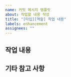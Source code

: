 ```yaml
---
name: 커밋 메시지 템플릿
about: 작업할 내용 작성
title: "[타입][역할] 작업 내용"   
labels: enhancement
assignees: ""
---
```

<!--
- 제목 작성 방법
        # 이슈 제목 수정 후 생성해주세요!
        # ex) [Feat][System1] 음료 제조 기능 초기 구현

        # [타입] 종류
            # Feat : 새로운 기능 추가
            # Fix : 버그 수정
            # Refactor : 코드 리팩토링 (동작 변화 없음)
            # Chore : 설정, 빌드 등 잡일
            # Docs : 문서 관련 작업
            # Test : 테스트 코드 추가/수정
            # Perf : 성능 개선선

        # [역할] 종류
            # System1, System2, UI
            
- 작업 방식
       # 1. 양식에 맞춰 구현할 내용에 관한 이슈 생성
       # 2. '타입/#이슈번호-역할-구현기능명'으로 브랜치 생성. 브랜치명은 소문자로 통일할 것.
            # ex) feat/#1-system1-manufacturing-beverage
       # 3. 브랜치 내에서 개발 진행
       # 4. 커밋 시 '타입(역할): 간단 설명' 형식으로 커밋 생성
            # ex) feat(system1): 레시피 1번 음료 제조 기능 구현
       # 5. 이슈에 작성한 내용을 모두 구현했다면 'develop' 브랜치에 풀 리퀘스트 신청
       # 6. 1명 이상에게 코드 리뷰를 받고 승인 시 이슈를 닫은 후 브랜치 삭제
-->
       
## 작업 내용
<!-- - 이번 커밋에서 구현할 주요 기능/수정 사항 요약 -->

## 기타 참고 사항
<!-- - 의존성 있는 부분, 후속 작업 필요 여부 등 -->
